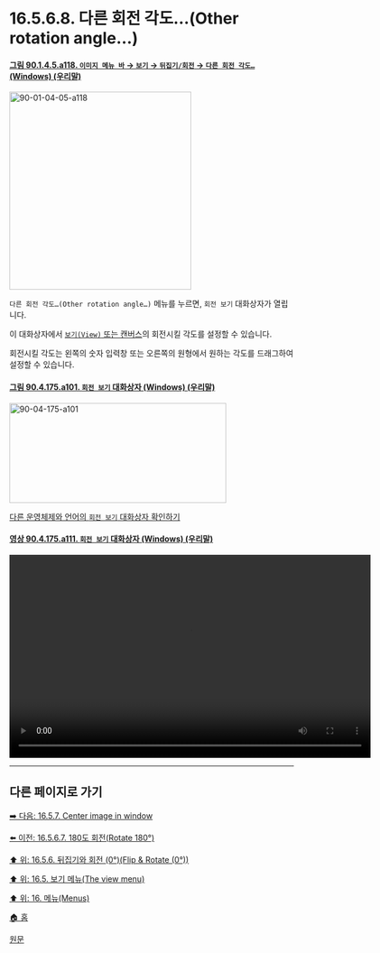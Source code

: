 # 16.5.6.8. 다른 회전 각도…(Other rotation angle…)

<a id="90-01-04-05-a118"></a>

#### [그림 90.1.4.5.a118. `이미지 메뉴 바` → `보기` → `뒤집기/회전` → `다른 회전 각도…` (Windows) (우리말)](./90-01-04-05-flip_n_rotate.md#90-01-04-05-a118)
<img width="322" height="351" alt="90-01-04-05-a118" src="https://github.com/user-attachments/assets/11f9c25e-01ac-4e9c-a648-0c84189022a3" />

`다른 회전 각도…(Other rotation angle…)` 메뉴를 누르면, `회전 보기` 대화상자가 열립니다.

이 대화상자에서 [`보기(View)` 또는 캔버스](./19-glossaryx-canvas.md)의 회전시킬 각도를 설정할 수 있습니다.

회전시킬 각도는 왼쪽의 숫자 입력창 또는 오른쪽의 원형에서 원하는 각도를 드래그하여 설정할 수 있습니다.

<a id="90-04-175-a101"></a>

#### [그림 90.4.175.a101. `회전 보기` 대화상자 (Windows) (우리말)](./90-04-0175-rotate_view.md#90-04-175-a101)
<img width="384" height="177" alt="90-04-175-a101" src="https://github.com/user-attachments/assets/13d6486a-d9d6-4b54-be42-d849d07255b1" />

[다른 운영체제와 언어의 `회전 보기` 대화상자 확인하기](./90-04-0175-rotate_view.md#90-04-175-a102)

<a id="90-04-175-a111"></a>

#### [영상 90.4.175.a111. `회전 보기` 대화상자 (Windows) (우리말)](./90-04-0175-rotate_view.md#90-04-175-a111)
<video controls="controls" width="640" height="360" src="https://github.com/user-attachments/assets/632578e8-e0d6-4e43-b7ad-96ffdf711932"></video>

***

## 다른 페이지로 가기

[➡️ 다음: 16.5.7. Center image in window](./16-05-07-center-image-in-window.md)

[⬅️ 이전: 16.5.6.7. 180도 회전(Rotate 180°)](./16-05-06-07-rotate_180.md)

[⬆️ 위: 16.5.6. 뒤집기와 회전 (0°)(Flip & Rotate (0°))](./16-05-06-00-flip-rotate.md)

[⬆️ 위: 16.5. 보기 메뉴(The view menu)](./16-05-00-the-view-menu.md)

[⬆️ 위: 16. 메뉴(Menus)](./16-00-menus.md)

[🏠 홈](./00-home.md)

[원문](https://docs.gimp.org/2.10/ko/gimp-view-flip-rotate.html#gimp-view-rotate-other)